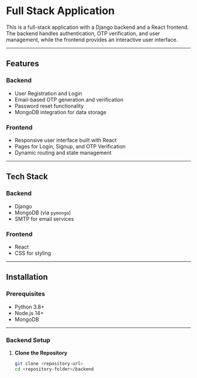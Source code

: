# Full Stack Application  

This is a full-stack application with a Django backend and a React frontend. The backend handles authentication, OTP verification, and user management, while the frontend provides an interactive user interface.  

---

## Features  

### Backend  
- User Registration and Login  
- Email-based OTP generation and verification  
- Password reset functionality  
- MongoDB integration for data storage  

### Frontend  
- Responsive user interface built with React  
- Pages for Login, Signup, and OTP Verification  
- Dynamic routing and state management  

---

## Tech Stack  

### Backend  
- Django  
- MongoDB (via `pymongo`)  
- SMTP for email services  

### Frontend  
- React  
- CSS for styling  

---

## Installation  

### Prerequisites  
- Python 3.8+  
- Node.js 14+  
- MongoDB  

---

### Backend Setup  

1. **Clone the Repository**  
   ```bash  
   git clone <repository-url>  
   cd <repository-folder>/backend  
